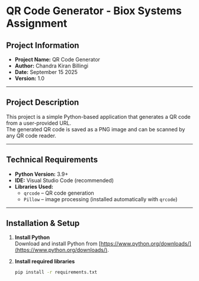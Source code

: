 # QR Code Generator - Biox Systems Assignment

##  Project Information
- **Project Name:** QR Code Generator  
- **Author:** Chandra Kiran Billingi 
- **Date:** September 15 2025  
- **Version:** 1.0  

---

##  Project Description
This project is a simple Python-based application that generates a QR code from a user-provided URL.  
The generated QR code is saved as a PNG image and can be scanned by any QR code reader.

---

##  Technical Requirements
- **Python Version:** 3.9+  
- **IDE:** Visual Studio Code (recommended)  
- **Libraries Used:**  
  - `qrcode` – QR code generation  
  - `Pillow` – image processing (installed automatically with `qrcode`)  

---

##  Installation & Setup

1. **Install Python**  
   Download and install Python from [https://www.python.org/downloads/](https://www.python.org/downloads/).

2. **Install required libraries**  
   ```bash
   pip install -r requirements.txt

   
